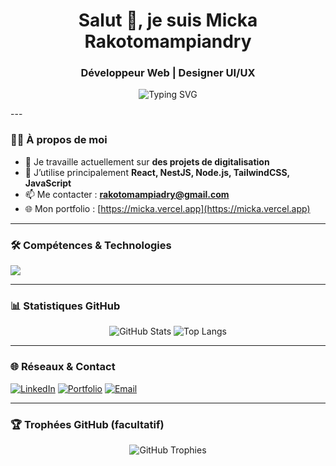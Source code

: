 <h1 align="center">Salut 👋, je suis Micka Rakotomampiandry</h1>
<h3 align="center">Développeur Web | Designer UI/UX</h3>

<p align="center">
  <img src="https://readme-typing-svg.demolab.com?font=Fira+Code&pause=1000&center=true&width=435&lines=Développeur+FullStack;Toujours+en+apprentissage;Créateur+de+solutions+modernes" alt="Typing SVG" />
</p>
---

### 👨‍💻 À propos de moi

- 🔭 Je travaille actuellement sur **des projets de digitalisation**
- 🌱 J’utilise principalement **React, NestJS, Node.js, TailwindCSS, JavaScript**
- 📫 Me contacter : **rakotomampiadry@gmail.com**
- 🌐 Mon portfolio : [https://micka.vercel.app](https://micka.vercel.app)

---

### 🛠️ Compétences & Technologies

<img src="https://skillicons.dev/icons?i=react,nestjs,nodejs,tailwind,js,ts,github,vscode" />

---

### 📊 Statistiques GitHub

<p align="center">
  <img src="https://github-readme-stats.vercel.app/api?username=ton-nom-utilisateur&show_icons=true&theme=radical" alt="GitHub Stats" />
  <img src="https://github-readme-stats.vercel.app/api/top-langs/?username=ton-nom-utilisateur&layout=compact&theme=radical" alt="Top Langs" />
</p>

---

### 🌐 Réseaux & Contact

[![LinkedIn](https://img.shields.io/badge/-LinkedIn-blue?style=flat&logo=linkedin)](https://linkedin.com/in/ton-profil)
[![Portfolio](https://img.shields.io/badge/-Portfolio-black?style=flat&logo=web)](https://micka.vercel.app)
[![Email](https://img.shields.io/badge/-Email-red?style=flat&logo=gmail)](mailto:rakotomampiadry@gmail.com)

---

### 🏆 Trophées GitHub (facultatif)

<p align="center">
  <img src="https://github-profile-trophy.vercel.app/?username=ton-nom-utilisateur&theme=radical" alt="GitHub Trophies" />
</p>
